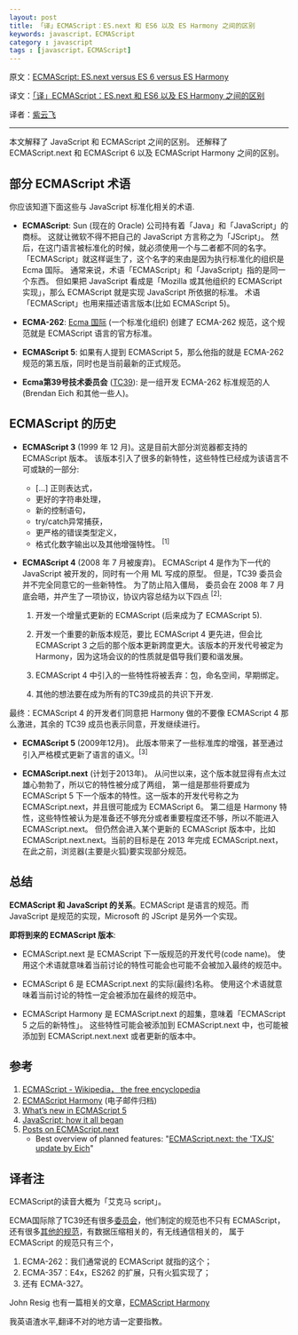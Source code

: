 ```yaml
---
layout: post
title: 「译」ECMAScript：ES.next 和 ES6 以及 ES Harmony 之间的区别
keywords: javascript，ECMAScript
category : javascript
tags : [javascript，ECMAScript]
---
```


原文：[ECMAScript: ES.next versus ES 6 versus ES Harmony](http://www.2ality.com/2011/06/ecmascript.html)

译文：[「译」ECMAScript：ES.next 和 ES6 以及 ES Harmony 之间的区别](http://www.cnblogs.com/ziyunfei/archive/2012/09/24/2699065.html)

译者：[紫云飞](http://weibo.com/u/1708684567)

----------------------------------------------------

本文解释了 JavaScript 和 ECMAScript 之间的区别。
还解释了 ECMAScript.next 和 ECMAScript 6 以及 ECMAScript Harmony 之间的区别。

## 部分 ECMAScript 术语

你应该知道下面这些与 JavaScript 标准化相关的术语.

* **ECMAScript**: Sun (现在的 Oracle) 公司持有着「Java」和「JavaScript」的商标。
这就让微软不得不把自己的 JavaScript 方言称之为「JScript」。
然后，在这门语言被标准化的时候，就必须使用一个与二者都不同的名字。
「ECMAScript」就这样诞生了，这个名字的来由是因为执行标准化的组织是 Ecma 国际。
通常来说，术语「ECMAScript」和「JavaScript」指的是同一个东西。
但如果把 JavaScript 看成是「Mozilla 或其他组织的 ECMAScript 实现」，那么 ECMAScript 就是实现 JavaScript 所依据的标准。
术语「ECMAScript」也用来描述语言版本(比如 ECMAScript 5)。

* **ECMA-262**: [Ecma 国际](http://en.wikipedia.org/wiki/Ecmascript) (一个标准化组织) 创建了 ECMA-262 规范，这个规范就是 ECMAScript 语言的官方标准。

* **ECMAScript 5**: 如果有人提到 ECMAScript 5，那么他指的就是 ECMA-262 规范的第五版，同时也是当前最新的正式规范。

* **Ecma第39号技术委员会** ([TC39](http://www.ecma-international.org/memento/TC39.htm)): 
是一组开发 ECMA-262 标准规范的人(Brendan Eich 和其他一些人)。

## ECMAScript 的历史

* **ECMAScript 3** (1999 年 12 月)。这是目前大部分浏览器都支持的 ECMAScript 版本。
该版本引入了很多的新特性，这些特性已经成为该语言不可或缺的一部分:

	* [...] 正则表达式，
	* 更好的字符串处理，
	* 新的控制语句，
	* try/catch异常捕获，
	* 更严格的错误类型定义，
	* 格式化数字输出以及其他增强特性。 <sup>[1]</sup>

* **ECMAScript 4** (2008 年 7 月被废弃)。 ECMAScript 4 是作为下一代的 JavaScript 被开发的，同时有一个用 ML 写成的原型。
但是，TC39 委员会并不完全同意它的一些新特性。
为了防止陷入僵局， 委员会在 2008 年 7 月底会晤，并产生了一项协议，协议内容总结为以下四点 <sup>[2]</sup>:

	1. 开发一个增量式更新的 ECMAScript (后来成为了 ECMAScript 5).

	2. 开发一个重要的新版本规范，要比 ECMAScript 4 更先进，但会比 ECMAScript 3 之后的那个版本更新跨度更大。该版本的开发代号被定为 Harmony，因为这场会议的的性质就是倡导我们要和谐发展。

	3. ECMAScript 4 中引入的一些特性将被丢弃：包，命名空间，早期绑定。

	4. 其他的想法要在成为所有的TC39成员的共识下开发.

最终：ECMAScript 4 的开发者们同意把 Harmony 做的不要像 ECMAScript 4 那么激进，其余的 TC39 成员也表示同意，开发继续进行。

* **ECMAScript 5** (2009年12月)。 此版本带来了一些标准库的增强，甚至通过引入严格模式更新了语言的语义。<sup>[3]</sup>

* **ECMAScript.next** (计划于2013年)。 从问世以来，这个版本就显得有点太过雄心勃勃了，所以它的特性被分成了两组，
第一组是那些将要成为 ECMAScript 5 下一个版本的特性。这一版本的开发代号称之为 ECMAScript.next，并且很可能成为 ECMAScript 6。
第二组是 Harmony 特性，这些特性被认为是准备还不够充分或者重要程度还不够，所以不能进入 ECMAScript.next。
但仍然会进入某个更新的 ECMAScript 版本中，比如 ECMAScript.next.next。当前的目标是在 2013 年完成 ECMAScript.next，
在此之前，浏览器(主要是火狐)要实现部分规范。

## 总结

**ECMAScript 和 JavaScript 的关系**。ECMAScript 是语言的规范。而 JavaScript 是规范的实现，Microsoft 的 JScript 是另外一个实现。

**即将到来的 ECMAScript 版本**:

* ECMAScript.next 是 ECMAScript 下一版规范的开发代号(code name)。
使用这个术语就意味着当前讨论的特性可能会也可能不会被加入最终的规范中。

* ECMAScript 6 是 ECMAScript.next 的实际(最终)名称。
使用这个术语就意味着当前讨论的特性一定会被添加在最终的规范中。

* ECMAScript Harmony 是 ECMAScript.next 的超集，意味着「ECMAScript 5 之后的新特性」。
这些特性可能会被添加到 ECMAScript.next 中，也可能被添加到 ECMAScript.next.next 或者更新的版本中。

## 参考

1. [ECMAScript - Wikipedia， the free encyclopedia](http://en.wikipedia.org/wiki/Ecmascript)
2. [ECMAScript Harmony](https://mail.mozilla.org/pipermail/es-discuss/2008-August/003400.html) (电子邮件归档)
3. [What’s new in ECMAScript 5](http://www.2ality.com/2010/12/whats-new-in-ecmascript-5.html)
4. [JavaScript: how it all began](http://www.2ality.com/2011/03/javascript-how-it-all-began.html)
5. [Posts on ECMAScript.next](http://www.2ality.com/search/label/esnext)
	* Best overview of planned features: "[ECMAScript.next: the 'TXJS' update by Eich](http://www.2ality.com/2011/06/esnext-txjs.html)"

## 译者注

ECMAScript的读音大概为「艾克马 script」。

ECMA国际除了TC39还有很多[委员会](http://www.ecma-international.org/memento/org.htm)，他们制定的规范也不只有 ECMAScript，
还有很多[其他的规范](http://www.ecma-international.org/publications/standards/Stnindex.htm)，有数据压缩相关的，有无线通信相关的，
属于 ECMAScript 的规范只有三个，

1. ECMA-262：我们通常说的 ECMAScript 就指的这个；
2. ECMA-357：E4x，ES262 的扩展，只有火狐实现了；
3. 还有 ECMA-327。

John Resig 也有一篇相关的文章，[ECMAScript Harmony](http://ejohn.org/blog/ecmascript-harmony/)

我英语渣水平,翻译不对的地方请一定要指教。